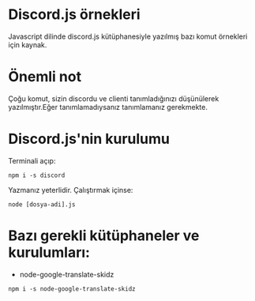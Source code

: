# Discord.js örnekleri

Javascript dilinde discord.js kütüphanesiyle yazılmış bazı komut örnekleri için kaynak.

# Önemli not

Çoğu komut, sizin discordu ve clienti tanımladığınızı düşünülerek yazılmıştır.Eğer tanımlamadıysanız tanımlamanız gerekmekte.

# Discord.js'nin kurulumu

Terminali açıp:

```
npm i -s discord
```
Yazmanız yeterlidir.
Çalıştırmak içinse:
```
node [dosya-adi].js
```

# Bazı gerekli kütüphaneler ve kurulumları:

- node-google-translate-skidz

```
npm i -s node-google-translate-skidz
```
